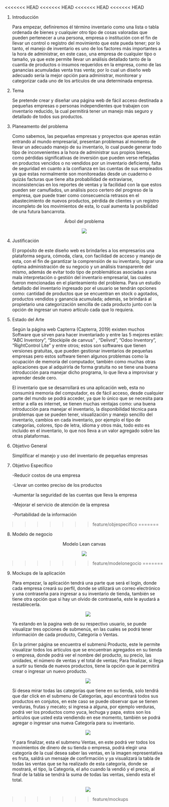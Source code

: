 <<<<<<< HEAD
<<<<<<< HEAD
<<<<<<< HEAD
<<<<<<< HEAD
1. Introducción

    Para empezar, definiremos él término inventario como una lista o tabla ordenada de bienes y cualquier otro tipo de cosas valoradas que pueden pertenecer a una persona, empresa o institución con el fin de llevar un control o registro del movimiento que este pueda tener; por lo tanto, el manejo de inventario es uno de los factores más importantes a la hora de administrar, en este caso, una empresa de cualquier tipo o tamaño, ya que este permite llevar un análisis detallado tanto de la cuantía de productos o insumos requeridos en la empresa, como de las ganancias acumuladas venta tras venta; por lo cual un diseño web adecuado sería la mejor opción para administrar, monitorear y categorizar cada uno de los artículos de una determinada empresa.


2. Tema

    Se pretende crear y diseñar una página web de fácil acceso destinada a pequeñas empresas o personas independientes que trabajen con inventario reducido, la cual permitirá tener un manejo más seguro y detallado de todos sus productos.


3. Planeamento del problema 

    Como sabemos, las pequeñas empresas y  proyectos que apenas están entrando al mundo empresarial, presentan problemas al momento de llevar un adecuado manejo de su inventario, lo cual puede generar todo tipo de inconvenientes a la hora de administrar sus propios bienes, como pérdidas significativas de inversión que pueden verse reflejadas en productos vencidos o no vendidos por un inventario deficiente, falta de seguridad en cuanto a la confianza en las cuentas de sus empleados ya que estas normalmente son monitoreadas desde un cuaderno o quizás facturas que tiene alta probabilidad de extraviarse, inconsistencias en los reportes de ventas y la facilidad con la que estos pueden ser camuflados, un análisis poco certero del progreso de la empresa, que puede traer como consecuencia retrasos en el abastecimiento de nuevos productos, pérdida de clientes  y un registro incompleto de los movimientos de esta, lo cual aumenta la posibilidad de una futura bancarrota.


<p align = "center">Árbol del problema</p>

<p align="center">
  <img src="https://1.bp.blogspot.com/-fm-AfggChRk/YBnpRlIqeoI/AAAAAAAAAAM/W030jvSz2nc8Henp-XTQc4Cw8SA2ZAx9ACNcBGAsYHQ/w525-h640/Aproblema.PNG" />
</p>


4. Justificación 

    El propósito de este diseño web es brindarles a los empresarios una plataforma segura, cómoda, clara, con facilidad de acceso y manejo de esta, con el fin de garantizar la comprensión de su inventario, lograr una óptima administración de su negocio y un análisis transparente del mismo, además de evitar todo tipo de problemáticas asociadas a una mala interpretación o gestión del inventario empresarial, las cuales fueron mencionadas en el planteamiento del problema. Para un estudio detallado del inventario ingresado por el usuario se tendrán opciones como: cantidad de productos que se encuentran en stock o agotados, productos vendidos y ganancia acumulada; además, se brindará al propietario una categorización sencilla de cada producto junto con la opción de ingresar un nuevo artículo cada que lo requiera. 


5. Estado del Arte 

    Según la página web Capterra (Capterra, 2019)  existen muchos Software que sirven para hacer inventariado y entre las 5 mejores están: “ABC Inventory”, “Stockipile de canvus” , “Delivrd”, “Odoo Inventory”, “RightControl Lite” y entre otros; estos son softwares que tienen versiones gratuitas, que pueden gestionar inventarios de pequeñas empresas pero estos software tienen algunos problemas como la ocupación de memoria del computador, también como muchas otras aplicaciones que al adquirirla de forma gratuita no se tiene una buena introducción para manejar dicho programa, lo que lleva a improvisar y aprender desde cero. 

    El inventario que se desarrollará es una aplicación web, esta no consumirá memoria del computador, es de fácil acceso, desde cualquier parte del mundo se podrá acceder, ya que lo único que se necesita para entrar a ella es internet, se tienen muchas ventajas como: una buena introducción para manejar el inventario, la disponibilidad técnica para problemas que se pueden tener, visualización y manejo sencillo del inventario, cambios en cada inventario, por ejemplo el tipo de categorías, colores, tipo de letra, idioma y otros más, todo esto es incluido en el inventario, lo que nos lleva a un valor agregado  sobre las otras plataformas.


6. Objetivo General 

    Simplificar el manejo y uso del inventario de pequeñas empresas

    
7. Objetivo Específico 

    -Reducir costos de una empresa

    -Llevar un conteo preciso de los productos

    -Aumentar la seguridad de las cuentas que lleva la empresa 
    
    -Mejorar el servicio de atención de la empresa 
    
    -Portabilidad de la información
>>>>>>> feature/objespecifico
=======
8. Modelo de negocio 

<p align = "center">Modelo Lean canvas</p>

<p align="center">
  <img src="https://1.bp.blogspot.com/-EXoqfLf-NxU/YCdYQTxnLPI/AAAAAAAAAA8/4xMPwuecQeI64m0AgPi_ORBYKSmW2ma4wCNcBGAsYHQ/s16000/Modelo%2Bde%2Bnegocio.PNG" />
</p>

>>>>>>> feature/modelonegocio
=======
9. Mockups de la aplicación

    Para empezar, la aplicación tendrá una parte que será el login, donde cada empresa creará su perfil, donde se utilizará un correo electrónico y una contraseña para ingresar a su inventario de tienda, también se tiene otra opción que si hay un olvido de contraseña, este le ayudará a restablecerla.  
    
    <p align="center">
        <img src="https://1.bp.blogspot.com/-7Q14tLY9OnQ/YBntyo9KlVI/AAAAAAAAAAY/4GgX93jogycxssMk4rZPHwQMFrFlOka7gCNcBGAsYHQ/s16000/pag0.PNG" />
    </p>

    Ya estando en la pagina web de su respectivo usuario, se puede visualizar tres opciones de submenús, en las cuales se podrá tener información de cada producto, Categoría o Ventas. 
    
    En la primer página se encuentra el submenú Producto, este le permite visualizar todos los artículos que se encuentran agregados en su tienda o empresa, donde podrá ver el nombre del producto, su precio, las unidades, el número de ventas y el total de ventas; Para finalizar, si llega a surtir su tienda de nuevos productos, tiene la opción que le permitirá crear o ingresar un nuevo producto. 
    
    <p align="center">
            <img src="https://1.bp.blogspot.com/-f192wWmAt0c/YBnuRupf8EI/AAAAAAAAAAg/IAjfEON-HcURdwxBZ5z0zz5LtrBQfH2_QCNcBGAsYHQ/s16000/pag1.PNG" />
    </p>

    Si desea mirar todas las categorías que tiene en su tienda, solo tendrá que dar click en el submenu de Categorías, aquí encontrará todos sus productos en conjutos, en este caso se puede observar que se tienen verduras, frutas y mecato; si ingresa a alguna, por ejemplo verduras, podrá ver los productos como yuca, lechuga y papa, estos son los artículos que usted esta vendiendo en ese momento, también se podrá agregar o ingresar una nueva Categoría para su inventario. 
    
    <p align="center">
            <img src="https://1.bp.blogspot.com/-3fsSLYb1mTc/YBnuiB7cnhI/AAAAAAAAAAo/mP2f-t2ACqcSM-I4xkFkkFxeGSZ_VTcCwCNcBGAsYHQ/s16000/pag2.PNG" />
    </p>

    Y para finalizar, esta el submenu Ventas, en este podrá ver todos los movimientos de dinero de su tienda o empresa, podrá elegir una categoría de la cual desea saber las ventas, en la imagen representativa es fruta, saldrá un mensaje de confirmación y ya visualizará la tabla de todas las ventas que se ha realizado de esta categoría, donde se mostrará, el tipo, la Categoría, el año cuando la vendió y el precio, al final de la tabla se tendrá la suma de todas las ventas, siendo esta el total.
    
    <p align="center">
            <img src="https://1.bp.blogspot.com/-XehPNz8OLwo/YBnu34PXv8I/AAAAAAAAAAw/F6aBSjKSVUM4YC0kAOeAEHGubvLF_PRogCNcBGAsYHQ/s16000/pag3.PNG" />

    </p>

>>>>>>> feature/mockups
